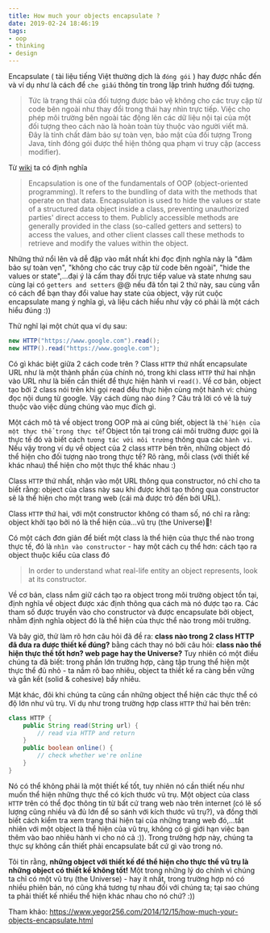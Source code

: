 ```yaml
---
title: How much your objects encapsulate ?
date: 2019-02-24 18:46:19
tags: 
- oop
- thinking
- design
---
```


Encapsulate ( tài liệu tiếng Việt thường dịch là `đóng gói` ) hay được nhắc đến và ví dụ như là cách để `che giấu` thông tin trong lập trình hướng đối tượng.

<!-- more -->

> Tức là trạng thái của đối tượng được bảo vệ không cho các truy cập từ code bên ngoài như thay đổi trong thái hay nhìn trực tiếp. Việc cho phép môi trường bên ngoài tác động lên các dữ liệu nội tại của một đối tượng theo cách nào là hoàn toàn tùy thuộc vào người viết mã. Đây là tính chất đảm bảo sự toàn vẹn, bảo mật của đối tượng Trong Java, tính đóng gói được thể hiện thông qua phạm vi truy cập (access modifier).

Từ [wiki](https://en.wikipedia.org/wiki/Encapsulation_(computer_programming)) ta có định nghĩa

> Encapsulation is one of the fundamentals of OOP (object-oriented programming). It refers to the bundling of data with the methods that operate on that data. Encapsulation is used to hide the values or state of a structured data object inside a class, preventing unauthorized parties' direct access to them. Publicly accessible methods are generally provided in the class (so-called getters and setters) to access the values, and other client classes call these methods to retrieve and modify the values within the object.

Những thứ nổi lên và dễ đập vào mắt nhất khi đọc định nghĩa này là "đảm bảo sự toàn vẹn", "không cho các truy cập từ code bên ngoài", "hide the values or state",...đại ý là cấm thay đổi trực tiếp value và state nhưng sau cùng lại có `getters and setters` @@ nếu đã tồn tại 2 thứ này, sau cùng vẫn có cách để bạn thay đổi value hay state của object, vậy rút cuộc encapsulate mang ý nghĩa gì, và liệu cách hiểu như vậy có phải là một cách hiểu đúng :))

Thử nghĩ lại một chút qua ví dụ sau: 

```java
new HTTP("https://www.google.com").read();
new HTTP().read("https://www.google.com");
```

Có gì khác biệt giữa 2 cách code trên ? Class `HTTP` thứ nhất encapsulate URL như là một thành phần của chính nó, trong khi class `HTTP` thứ hai nhận vào URL như là biến cần thiết để thực hiện hành vi `read()`. Về cơ bản, object tạo bởi 2 class nói trên khi gọi read đều thực hiện cùng một hành vi: chúng đọc nội dung từ google. Vậy cách dùng nào `đúng` ? Câu trả lời có vẻ là tuỳ thuộc vào việc dùng chúng vào mục đích gì.

Một cách mô tả về object trong OOP mà ai cũng biết, object là `thế hiện của một thực thể trong thực tế`! Object tồn tại trong cái môi trường được gọi là thực tế đó và biết cách `tương tác với môi trường` thông qua các `hành vi`. Nếu vậy trong ví dụ về object của 2 class `HTTP` bên trên, những object đó thể hiện cho đối tượng nào trong thực tế? Rõ ràng, mỗi class (với thiết kế khác nhau) thể hiện cho một thực thể khác nhau :)

Class `HTTP` thứ nhất, nhận vào một URL thông qua constructor, nó chỉ cho ta biết rằng: object của class này sau khi được khởi tạo thông qua constructor sẽ là thể hiện cho một trang web (cái mà được trỏ đến bởi URL).

Class `HTTP` thứ hai, với một constructor không có tham số, nó chỉ ra rằng: object khởi tạo bởi nó là thể hiện của...vũ trụ (the Universe)!

Có một cách đơn giản để biết một class là thể hiện của thực thể nào trong thực tế, đó là `nhìn vào constructor` - hay một cách cụ thể hơn: cách tạo ra object thuộc kiểu của class đó

> In order to understand what real-life entity an object represents, look at its constructor.

Về cơ bản, class nắm giữ cách tạo ra object trong môi trường object tồn tại, định nghĩa về object được xác định thông qua cách mà nó được tạo ra. Các tham số được truyền vào cho constructor và được encapsulate bởi object, nhằm định nghĩa object đó là thể hiện của thực thể nào trong môi trường.

Và bây giờ, thử làm rõ hơn câu hỏi đã đề ra: __class nào trong 2 class HTTP đã đưa ra được thiết kế đúng?__ bằng cách thay nó bởi câu hỏi: __class nào thể hiện thực thể tốt hơn? web page hay the Universe?__ Tuy nhiên có một điều chúng ta đã biết: trong phần lớn trường hợp, càng tập trung thể hiện một thực thể đủ nhỏ - ta nắm rõ bao nhiêu, object ta thiết kế ra càng bền vững và gắn kết (solid & cohesive) bấy nhiêu.

Mặt khác, đôi khi chúng ta cũng cần những object thể hiện các thực thể có độ lớn như vũ trụ. Ví dụ như trong trường hợp class `HTTP` thứ hai bên trên:

```java
class HTTP {
    public String read(String url) {
        // read via HTTP and return
    }
    public boolean online() {
        // check whether we're online
    }
}
```

Nó có thể không phải là một thiết kế tốt, tuy nhiên nó cần thiết nếu như muốn thể hiện những thực thể có kích thước vũ trụ. Một object của class `HTTP` trên có thể đọc thông tin từ bất cứ trang web nào trên internet (có lẽ số lượng cũng nhiều và đủ lớn để so sánh với kích thước vũ trụ?), và đồng thời biết cách kiểm tra xem trạng thái hiện tại của những trang web đó,...tất nhiên với một object là thể hiện của vũ trụ, không có gì giới hạn việc bạn thêm vào bao nhiêu hành vi cho nó cả :)). Trong trường hợp này, chúng ta thực sự không cần thiết phải encapsulate bất cứ gì vào trong nó.

Tôi tin rằng, __những object với thiết kế để thể hiện cho thực thể vũ trụ là những object có thiết kế không tốt!__ Một trong những lý do chính vì chúng ta chỉ có một vũ trụ (the Universe) - hay ít nhất, trong trường hợp nó có nhiều phiên bản, nó cũng khá tương tự nhau đối với chúng ta; tại sao chúng ta phải thiết kế nhiều thể hiện khác nhau cho nó chứ? :))

Tham khảo: https://www.yegor256.com/2014/12/15/how-much-your-objects-encapsulate.html
